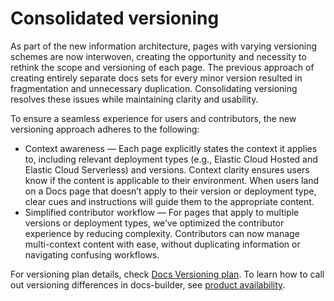 # Consolidated versioning

As part of the new information architecture, pages with varying versioning schemes are now interwoven, creating the opportunity and necessity to rethink the scope and versioning of each page. The previous approach of creating entirely separate docs sets for every minor version resulted in fragmentation and unnecessary duplication. Consolidating versioning resolves these issues while maintaining clarity and usability.

To ensure a seamless experience for users and contributors, the new versioning approach adheres to the following:

* Context awareness — Each page explicitly states the context it applies to, including relevant deployment types (e.g., Elastic Cloud Hosted and Elastic Cloud Serverless) and versions. Context clarity ensures users know if the content is applicable to their environment. When users land on a Docs page that doesn’t apply to their version or deployment type, clear cues and instructions will guide them to the appropriate content.
* Simplified contributor workflow — For pages that apply to multiple versions or deployment types, we’ve optimized the contributor experience by reducing complexity. Contributors can now manage multi-context content with ease, without duplicating information or navigating confusing workflows.

For versioning plan details, check [Docs Versioning plan](https://docs.google.com/presentation/d/1rHl0ia0ZkLHPLAYE5522CTDoatqwAxwAo29_etStPW8/edit?usp=sharing). To learn how to call out versioning differences in docs-builder, see [product availability](../syntax/applies.md).